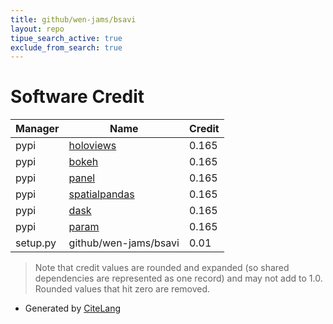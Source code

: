 ```yaml
---
title: github/wen-jams/bsavi
layout: repo
tipue_search_active: true
exclude_from_search: true
---
```

# Software Credit

|Manager|Name|Credit|
|-------|----|------|
|pypi|[holoviews](https://www.holoviews.org)|0.165|
|pypi|[bokeh](https://pypi.org/project/bokeh)|0.165|
|pypi|[panel](https://pypi.org/project/panel)|0.165|
|pypi|[spatialpandas](https://pypi.org/project/spatialpandas)|0.165|
|pypi|[dask](https://pypi.org/project/dask)|0.165|
|pypi|[param](https://pypi.org/project/param)|0.165|
|setup.py|github/wen-jams/bsavi|0.01|


> Note that credit values are rounded and expanded (so shared dependencies are represented as one record) and may not add to 1.0. Rounded values that hit zero are removed.


- Generated by [CiteLang](https://github.com/vsoch/citelang)
